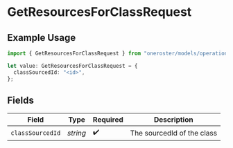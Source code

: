 # GetResourcesForClassRequest

## Example Usage

```typescript
import { GetResourcesForClassRequest } from "oneroster/models/operations";

let value: GetResourcesForClassRequest = {
  classSourcedId: "<id>",
};
```

## Fields

| Field                      | Type                       | Required                   | Description                |
| -------------------------- | -------------------------- | -------------------------- | -------------------------- |
| `classSourcedId`           | *string*                   | :heavy_check_mark:         | The sourcedId of the class |